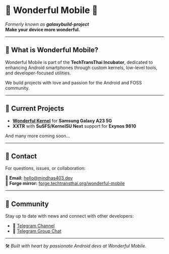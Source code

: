 # 📱 Wonderful Mobile 🌸

*Formerly known as **galaxybuild-project***  
**Make your device more wonderful.**

---

## 🌟 What is Wonderful Mobile?

Wonderful Mobile is part of the **TechTransThai Incubator**, dedicated to enhancing Android smartphones through custom kernels, low-level tools, and developer-focused utilities.

We build projects with love and passion for the Android and FOSS community.

---

## 📱 Current Projects

- **[Wonderful Kernel](https://github.com/wonderful-mobile/android_kernel_samsung_a23xq)** for **Samsung Galaxy A23 5G**
- **XXTR** with **SuSFS/KernelSU Next** support for **Exynos 9810**

And many more coming soon...

---

## 💌 Contact

For questions, issues, or collaboration:

📧 **Email:** [hello@mindhas403.dev](mailto:hello@mindhas403.dev)  
🔗 **Forge mirror:** [forge.techtransthai.org/wonderful-mobile](https://forge.techtransthai.org/wonderful-mobile)

---

## 📢 Community

Stay up to date with news and connect with other developers:

- 📢 [Telegram Channel](https://t.me/galaxybuild_project)
- 💬 [Telegram Group Chat](https://t.me/galaxybuild_chat)

---

🛠️ *Built with heart by passionate Android devs at Wonderful Mobile.*
